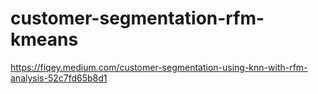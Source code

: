 # customer-segmentation-rfm-kmeans
https://fiqey.medium.com/customer-segmentation-using-knn-with-rfm-analysis-52c7fd65b8d1
